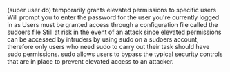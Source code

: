 (super user do)
temporarily grants elevated permissions to specific users
Will prompt you to enter the password for the user you're currently logged in as
Users must be granted access through a configuration file called the sudoers file
Still at risk in the event of an attack since elevated permissions can be accessed by intruders by using sudo on a sudoers account, therefore only users who need sudo to carry out their task should have sudo permissions.
sudo allows users to bypass the typical security controls that are in place to prevent elevated access to an attacker.


